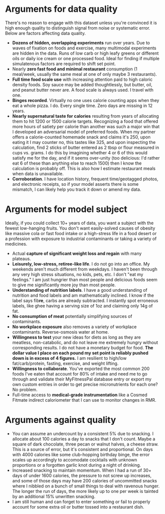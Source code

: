 # Arguments for data quality
There's no reason to engage with this dataset unless you're convinced it is high enough quality to distinguish signal from noise or systematic error. Below are factors affecting data quality.

* **Dozens of hidden, overlapping experiments** run over years. Due to waves of fixation on foods and exercise, many multimodal experiments are hidden in the data. Runs of low carb or high leafy greens or different oils or daily ice cream or one processed food. Ideal for finding if multiple simulatenous factors are required to shift set point.
* Nearly **zero fast food and minimal restaurant** consumption (1 meal/week, usually the same meal at one of only maybe 3 restaurants).
* **Full time food scale use** with increasing attention paid to high caloric density foods. Soy sauce may be added thoughtlessly, but butter, oil, and peanut butter never are. A food scale is always used. I travel with one.
* **Binges recorded**. Virtually no one uses calorie counting apps when they eat a whole pizza. I do. Every single time. Zero days are missing in 12 years.
* **Nearly supernatural taste for calories** resulting from years of allocating them to hit 1200 or 1500 calorie targets. Recognizing a food that offered more hours of satiety per calorie than another was such a major win that I developed an adversarial model of preferred foods. When my partner offers a calorie-counted homemade snack and claims it's 250, upon eating it I may counter no, this tastes like 325, and upon inspecting the calculation, find 2 sticks of butter entered as 2 tbsp or flour measured in cups vs. grams. I do this by imagining whether 4 or 6 of this would satisfy me for the day, and if it seems over-unity (too delicious: I'd rather eat 6 of these than anything else to reach 1500) then I know the calculation is probably off. This is also how I estimate restaurant meals when data is unavailable.
* **Corroboration**. I have location history, frequent time/geotagged photos, and electronic receipts, so if your model asserts there is some mismatch, I can likely help you track it down or amend my data.

# Arguments for model subject
Ideally, if you could collect 10+ years of data, you want a subject with the fewest low-hanging fruits. You don't want easily-solved causes of obesity like massive cola or fast food intake or a high-stress life in a food desert or a profession with exposure to industrial contaminants or taking a variety of medicines.
* Actual **capture of significant weight loss and regain** with many plateaus.
* **Leisurely, low-stress, retiree-like life**. I do not go into an office. My weekends aren't much different from weekdays. I haven't been through any very high stress situations, no kids, pets, etc. I don't "eat my feelings." I am just hungrier than most people and delicious foods seem to give me significantly more joy than most people.
* **Understanding of nutrition labels**. I have a good understanding of nutrition and food labels and am mathematically inclined. I know if the label says fib**re**, carbs are already subtracted. I instantly spot erroneous labels, like ghee having a serving size of 1oz and claiming only 14g of fat.
* **No consumption of meat** potentially simplifying sources of contaminants.
* **No workplace exposure** also removes a variety of workplace contaminants. Reverse-osmosis water at home.
* **Willingness to test** your new ideas for diets as long as they are meatless, non-catabolic, and do not leave me extremely hungry without corresponding results. I do not have a monetary budget for food. **The dollar value I place on each pound my set point is reliably pushed down is in excess of 4 figures.** I am resilient to high/low fat/carb/protein, fasting, exercise, and weight lifting.
* **Willingness to collaborate**. You've exported the most common 200 foods I've eaten that account for 80% of intake and need me to go through and validate their MyFitnessPal database entry or export my own custom entries in order to get precise micronutrients for each one? No problem.
* Full-time access to **medical-grade instrumentation** like a Cosmed Fitmate indirect caloriometer that I can use to monitor changes in RMR.

# Arguments against quality
* You can assume an undercount by a consistent 5% due to snacking. I allocate about 100 calories a day to snacks that I don't count. Maybe a square of dark chocolate, three pecan or walnut halves, a cheese straw. This is a source of error, but it's consistent and proportional. On days with 4000 calories like some club-hopping birthday binge, the error scales up accordingly to accomodate cocktails with unknown proportions or a forgotten garlic knot during a night of drinking.
* Increased snacking to maintain momentum. When I had a run of 30+ days of under 1600 calories, the pressure to not screw up increases, and some of those days may have 200 calories of uncommitted snacks where I nibbled on a bunch of small things to deal with ravenous hunger. The longer the run of days, the more likely up to one per week is tainted by an additional 15% unwritten snacking.
* I am still human and can forget to enter something or fail to properly account for some extra oil or butter tossed into a restaurant dish.
